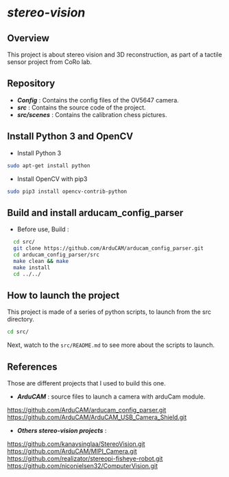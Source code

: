 # _stereo-vision_

## Overview
This project is about stereo vision and 3D reconstruction, 
as part of a tactile sensor project from CoRo lab.

## Repository
- **_Config_** : Contains the config files of the OV5647 camera.
- **_src_** : Contains the source code of the project.
- **_src/scenes_** : Contains the calibration chess pictures.

## Install Python 3 and OpenCV
- Install Python 3
 ```bash
 sudo apt-get install python
 ``` 

- Install OpenCV with pip3
```Bash
sudo pip3 install opencv-contrib-python
```

## Build and install arducam_config_parser 
- Before use, Build :
```Bash
  cd src/
  git clone https://github.com/ArduCAM/arducam_config_parser.git
  cd arducam_config_parser/src
  make clean && make
  make install
  cd ../../
```

## How to launch the project
This project is made of a series of python scripts, to launch from the src directory.
```Bash
cd src/
```
Next, watch to the `src/README.md` to see more about the scripts to launch.

## References

Those are different projects that I used to build this one.

 - **_ArduCAM_** : source files to launch a camera with arduCam module.

https://github.com/ArduCAM/arducam_config_parser.git
https://github.com/ArduCAM/ArduCAM_USB_Camera_Shield.git

 - **_Others stereo-vision projects_** :

https://github.com/kanavsinglaa/StereoVision.git
https://github.com/ArduCAM/MIPI_Camera.git
https://github.com/realizator/stereopi-fisheye-robot.git
https://github.com/niconielsen32/ComputerVision.git